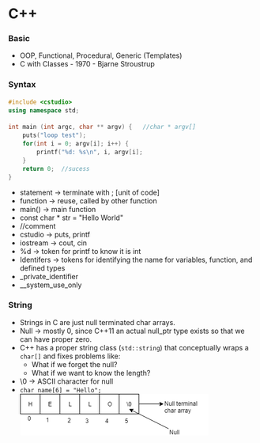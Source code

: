 # C++

### Basic
* OOP, Functional, Procedural, Generic (Templates)
* C with Classes - 1970 - Bjarne Stroustrup

### Syntax
```cpp
#include <cstudio>
using namespace std;

int main (int argc, char ** argv) {   //char * argv[]
	puts("loop test");
	for(int i = 0; argv[i]; i++) {
		printf("%d: %s\n", i, argv[i];
	}
	return 0;  //sucess
}
```
* statement &rightarrow; terminate with ; [unit of code]
* function &rightarrow; reuse, called by other function
* main() &rightarrow; main function
* const char * str = "Hello World"
* //comment
* cstudio &rightarrow; puts, printf
* iostream &rightarrow; cout, cin
* %d &rightarrow; token for printf to know it is int
* Identifers &rightarrow; tokens for identifying the name for variables, function, and defined types
* _private_identifier
* __system_use_only

### String
* Strings in C are just null terminated char arrays.
* Null &rightarrow; mostly 0, since C++11 an actual null_ptr type exists so that we can have proper zero.
* C++ has a proper string class (`std::string`) that conceptually wraps a `char[]` and fixes problems like:
	* What if we forget the null?
	* What if we want to know the length?
* \0 &rightarrow; ASCII character for null <br>
* `char name[6] = "Hello";` 
![alt text](images\1array.png "Null terminated char array"  )







